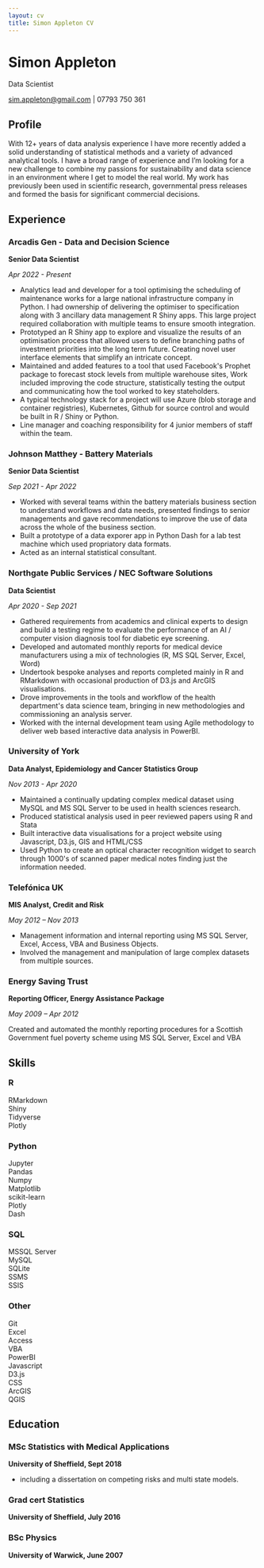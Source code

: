 ```yaml
---
layout: cv
title: Simon Appleton CV
---
```

# Simon Appleton
Data Scientist

<div id="webaddress">
<a href="mailto:sim.appleton@gmail.com">sim.appleton@gmail.com</a>
 | 07793 750 361
</div>


## Profile

With 12+ years of data analysis experience I have more recently added a solid understanding of statistical methods and a variety of advanced analytical tools. 
I have a broad range of experience and I’m looking for a new challenge to combine my passions for sustainability and data science in an environment where I get to model the real world. 
My work has previously been used in scientific research, governmental press releases and formed the basis for significant commercial decisions.

## Experience

### Arcadis Gen - Data and Decision Science
**Senior Data Scientist**

*Apr 2022 - Present*
 - Analytics lead and developer for a tool optimising the scheduling of maintenance works for a large national infrastructure company in Python. I had ownership of delivering the optimiser to specification along with 3 ancillary data management R Shiny apps. This large project required collaboration with multiple teams to ensure smooth integration.
 - Prototyped an R Shiny app to explore and visualize the results of an optimisation process that allowed users to define branching paths of investment priorities into the long term future. Creating novel user interface elements that simplify an intricate concept.
 - Maintained and added features to a tool that used Facebook's Prophet package to forecast stock levels from multiple warehouse sites, Work included improving the code structure, statistically testing the output and communicating how the tool worked to key stateholders.
 - A typical technology stack for a project will use Azure (blob storage and container registries), Kubernetes, Github for source control and would be built in R / Shiny or Python. 
 - Line manager and coaching responsibility for 4 junior members of staff within the team.

### Johnson Matthey - Battery Materials
**Senior Data Scientist**

*Sep 2021 - Apr 2022*
 - Worked with several teams within the battery materials business section to understand workflows and data needs, presented findings to senior managements and gave recommendations to improve the use of data across the whole of the business section. 
 - Built a prototype of a data exporer app in Python Dash for a lab test machine which used propriatory data formats. 
 - Acted as an internal statistical consultant.

### Northgate Public Services / NEC Software Solutions
**Data Scientist**

*Apr 2020 - Sep 2021*
 - Gathered requirements from academics and clinical experts to design and build a testing regime to evaluate the performance of an AI / computer vision diagnosis tool for diabetic eye screening.
 - Developed and automated monthly reports for medical device manufacturers using a mix of technologies (R, MS SQL Server, Excel, Word)
 - Undertook bespoke analyses and reports completed mainly in R and RMarkdown with occasional production of D3.js and ArcGIS visualisations.
 - Drove improvements in the tools and workflow of the health department's data science team, bringing in new methodologies and commissioning an analysis server.
 - Worked with the internal development team using Agile methodology to deliver web based interactive data analysis in PowerBI.

### University of York
**Data Analyst, Epidemiology and Cancer Statistics Group**

*Nov 2013 - Apr 2020*

 - Maintained a continually updating complex medical dataset using MySQL and MS SQL Server to be used in health sciences research.
 - Produced statistical analysis used in peer reviewed papers using R and Stata
 - Built interactive data visualisations for a project website using Javascript, D3.js, GIS and HTML/CSS
 - Used Python to create an optical character recognition widget to search through 1000's of scanned paper medical notes finding just the information needed.

### Telefónica UK
**MIS Analyst, Credit and Risk** 

*May 2012 – Nov 2013*

 - Management information and internal reporting using MS SQL Server, Excel, Access, VBA and Business Objects.
 - Involved the management and manipulation of large complex datasets from multiple sources.

### Energy Saving Trust
**Reporting Officer, Energy Assistance Package**

*May 2009 – Apr 2012*

Created and automated the monthly reporting procedures for a Scottish Government fuel poverty scheme using MS SQL Server, Excel and VBA

## Skills

<h3 class="skills" style="margin-top:1em;">R</h3> 
<div class="container">
<div class="skill">RMarkdown</div>
<div class="skill">Shiny </div>
<div class="skill">Tidyverse</div>
<div class="skill">Plotly</div>
</div>

<h3 class="skills">Python </h3>
<div class="container">
<div class="skill">Jupyter </div>
<div class="skill">Pandas </div>
<div class="skill">Numpy</div>
<div class="skill">Matplotlib </div>
<div class="skill">scikit-learn</div>
<div class="skill">Plotly</div>
<div class="skill">Dash</div>
</div>

<h3 class="skills">SQL</h3>
<div class="container">
<div class="skill">MSSQL Server</div> 
<div class="skill">MySQL </div>
<div class="skill">SQLite </div>
<div class="skill">SSMS</div>
<div class="skill">SSIS</div>
</div>

<h3 class="skills">Other</h3>
<div class="container">
<div class="skill">Git </div>
<div class="skill">Excel </div>
<div class="skill">Access </div>
<div class="skill">VBA </div>
<div class="skill">PowerBI </div>
<div class="skill">Javascript </div>
<div class="skill">D3.js </div>
<div class="skill">CSS</div>
<div class="skill">ArcGIS </div>
<div class="skill">QGIS  </div>
</div>



## Education


### MSc Statistics with Medical Applications
**University of Sheffield, Sept 2018**
 - including a dissertation on competing risks and multi state models.

### Grad cert Statistics
**University of Sheffield, July 2016**

### BSc Physics
**University of Warwick, June 2007**


<!-- ### Footer

Last updated: May 2013 -->


